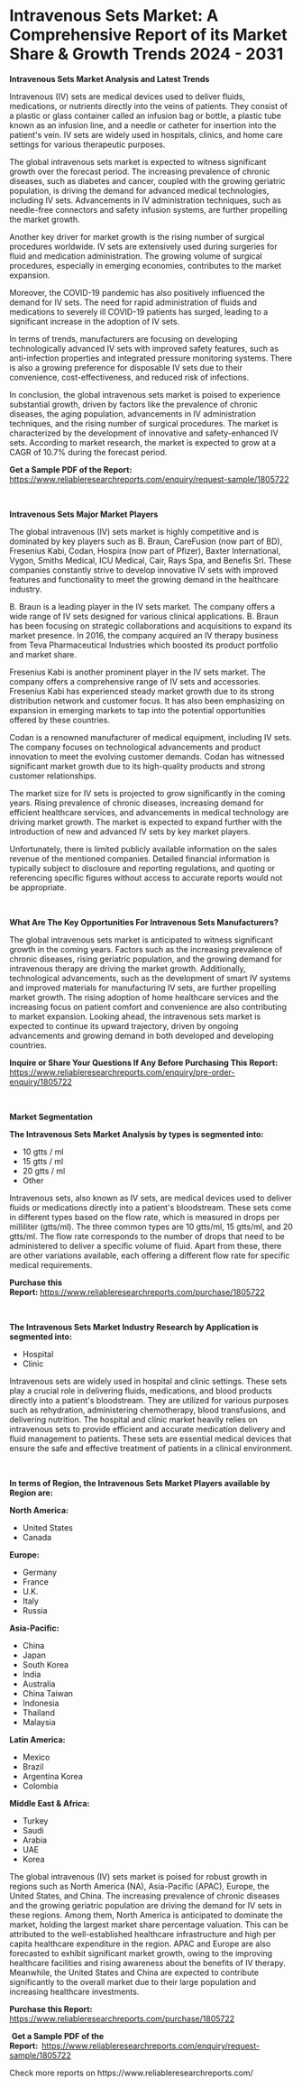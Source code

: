 <p><h1>Intravenous Sets Market: A Comprehensive Report of its Market Share & Growth Trends 2024 - 2031</h1></p><p><strong>Intravenous Sets Market Analysis and Latest Trends</strong></p>
<p><p>Intravenous (IV) sets are medical devices used to deliver fluids, medications, or nutrients directly into the veins of patients. They consist of a plastic or glass container called an infusion bag or bottle, a plastic tube known as an infusion line, and a needle or catheter for insertion into the patient's vein. IV sets are widely used in hospitals, clinics, and home care settings for various therapeutic purposes.</p><p>The global intravenous sets market is expected to witness significant growth over the forecast period. The increasing prevalence of chronic diseases, such as diabetes and cancer, coupled with the growing geriatric population, is driving the demand for advanced medical technologies, including IV sets. Advancements in IV administration techniques, such as needle-free connectors and safety infusion systems, are further propelling the market growth.</p><p>Another key driver for market growth is the rising number of surgical procedures worldwide. IV sets are extensively used during surgeries for fluid and medication administration. The growing volume of surgical procedures, especially in emerging economies, contributes to the market expansion.</p><p>Moreover, the COVID-19 pandemic has also positively influenced the demand for IV sets. The need for rapid administration of fluids and medications to severely ill COVID-19 patients has surged, leading to a significant increase in the adoption of IV sets.</p><p>In terms of trends, manufacturers are focusing on developing technologically advanced IV sets with improved safety features, such as anti-infection properties and integrated pressure monitoring systems. There is also a growing preference for disposable IV sets due to their convenience, cost-effectiveness, and reduced risk of infections.</p><p>In conclusion, the global intravenous sets market is poised to experience substantial growth, driven by factors like the prevalence of chronic diseases, the aging population, advancements in IV administration techniques, and the rising number of surgical procedures. The market is characterized by the development of innovative and safety-enhanced IV sets. According to market research, the market is expected to grow at a CAGR of 10.7% during the forecast period.</p></p>
<p><strong>Get a Sample PDF of the Report:&nbsp;</strong> <a href="https://www.reliableresearchreports.com/enquiry/request-sample/1805722">https://www.reliableresearchreports.com/enquiry/request-sample/1805722</a></p>
<p>&nbsp;</p>
<p><strong>Intravenous Sets Major Market Players</strong></p>
<p><p>The global intravenous (IV) sets market is highly competitive and is dominated by key players such as B. Braun, CareFusion (now part of BD), Fresenius Kabi, Codan, Hospira (now part of Pfizer), Baxter International, Vygon, Smiths Medical, ICU Medical, Cair, Rays Spa, and Benefis Srl. These companies constantly strive to develop innovative IV sets with improved features and functionality to meet the growing demand in the healthcare industry.</p><p>B. Braun is a leading player in the IV sets market. The company offers a wide range of IV sets designed for various clinical applications. B. Braun has been focusing on strategic collaborations and acquisitions to expand its market presence. In 2016, the company acquired an IV therapy business from Teva Pharmaceutical Industries which boosted its product portfolio and market share.</p><p>Fresenius Kabi is another prominent player in the IV sets market. The company offers a comprehensive range of IV sets and accessories. Fresenius Kabi has experienced steady market growth due to its strong distribution network and customer focus. It has also been emphasizing on expansion in emerging markets to tap into the potential opportunities offered by these countries.</p><p>Codan is a renowned manufacturer of medical equipment, including IV sets. The company focuses on technological advancements and product innovation to meet the evolving customer demands. Codan has witnessed significant market growth due to its high-quality products and strong customer relationships.</p><p>The market size for IV sets is projected to grow significantly in the coming years. Rising prevalence of chronic diseases, increasing demand for efficient healthcare services, and advancements in medical technology are driving market growth. The market is expected to expand further with the introduction of new and advanced IV sets by key market players.</p><p>Unfortunately, there is limited publicly available information on the sales revenue of the mentioned companies. Detailed financial information is typically subject to disclosure and reporting regulations, and quoting or referencing specific figures without access to accurate reports would not be appropriate.</p></p>
<p>&nbsp;</p>
<p><strong>What Are The Key Opportunities For Intravenous Sets Manufacturers?</strong></p>
<p><p>The global intravenous sets market is anticipated to witness significant growth in the coming years. Factors such as the increasing prevalence of chronic diseases, rising geriatric population, and the growing demand for intravenous therapy are driving the market growth. Additionally, technological advancements, such as the development of smart IV systems and improved materials for manufacturing IV sets, are further propelling market growth. The rising adoption of home healthcare services and the increasing focus on patient comfort and convenience are also contributing to market expansion. Looking ahead, the intravenous sets market is expected to continue its upward trajectory, driven by ongoing advancements and growing demand in both developed and developing countries.</p></p>
<p><strong>Inquire or Share Your Questions If Any Before Purchasing This Report:</strong> <a href="https://www.reliableresearchreports.com/enquiry/pre-order-enquiry/1805722">https://www.reliableresearchreports.com/enquiry/pre-order-enquiry/1805722</a></p>
<p>&nbsp;</p>
<p><strong>Market Segmentation</strong></p>
<p><strong>The Intravenous Sets Market Analysis by types is segmented into:</strong></p>
<p><ul><li>10 gtts / ml</li><li>15 gtts / ml</li><li>20 gtts / ml</li><li>Other</li></ul></p>
<p><p>Intravenous sets, also known as IV sets, are medical devices used to deliver fluids or medications directly into a patient's bloodstream. These sets come in different types based on the flow rate, which is measured in drops per milliliter (gtts/ml). The three common types are 10 gtts/ml, 15 gtts/ml, and 20 gtts/ml. The flow rate corresponds to the number of drops that need to be administered to deliver a specific volume of fluid. Apart from these, there are other variations available, each offering a different flow rate for specific medical requirements.</p></p>
<p><strong>Purchase this Report:&nbsp;</strong><a href="https://www.reliableresearchreports.com/purchase/1805722">https://www.reliableresearchreports.com/purchase/1805722</a></p>
<p>&nbsp;</p>
<p><strong>The Intravenous Sets Market Industry Research by Application is segmented into:</strong></p>
<p><ul><li>Hospital</li><li>Clinic</li></ul></p>
<p><p>Intravenous sets are widely used in hospital and clinic settings. These sets play a crucial role in delivering fluids, medications, and blood products directly into a patient's bloodstream. They are utilized for various purposes such as rehydration, administering chemotherapy, blood transfusions, and delivering nutrition. The hospital and clinic market heavily relies on intravenous sets to provide efficient and accurate medication delivery and fluid management to patients. These sets are essential medical devices that ensure the safe and effective treatment of patients in a clinical environment.</p></p>
<p>&nbsp;</p>
<p><strong>In terms of Region, the Intravenous Sets Market Players available by Region are:</strong></p>
<p>
    <p> <strong> North America: </strong>
        <ul>
            <li>United States</li>
            <li>Canada</li>
        </ul>
        </p> 
    <p> <strong> Europe: </strong>
        <ul>
            <li>Germany</li>
            <li>France</li>
            <li>U.K.</li>
            <li>Italy</li>
            <li>Russia</li>
        </ul>
        </p> 
    <p> <strong> Asia-Pacific: </strong>
        <ul>
            <li>China</li>
            <li>Japan</li>
            <li>South Korea</li>
            <li>India</li>
            <li>Australia</li>
            <li>China Taiwan</li>
            <li>Indonesia</li>
            <li>Thailand</li>
            <li>Malaysia</li>
        </ul>
        </p> 
    <p> <strong> Latin America: </strong>
        <ul>
            <li>Mexico</li>
            <li>Brazil</li>
            <li>Argentina Korea</li>
            <li>Colombia</li>
        </ul>
        </p> 
    <p> <strong> Middle East & Africa: </strong>
        <ul>
            <li>Turkey</li>
            <li>Saudi</li>
            <li>Arabia</li>
            <li>UAE</li>
            <li>Korea</li>
        </ul>
    </p>
    </p>
<p><p>The global intravenous (IV) sets market is poised for robust growth in regions such as North America (NA), Asia-Pacific (APAC), Europe, the United States, and China. The increasing prevalence of chronic diseases and the growing geriatric population are driving the demand for IV sets in these regions. Among them, North America is anticipated to dominate the market, holding the largest market share percentage valuation. This can be attributed to the well-established healthcare infrastructure and high per capita healthcare expenditure in the region. APAC and Europe are also forecasted to exhibit significant market growth, owing to the improving healthcare facilities and rising awareness about the benefits of IV therapy. Meanwhile, the United States and China are expected to contribute significantly to the overall market due to their large population and increasing healthcare investments.</p></p>
<p><strong>Purchase this Report: </strong><a href="https://www.reliableresearchreports.com/purchase/1805722">https://www.reliableresearchreports.com/purchase/1805722</a></p>
<p>&nbsp;<strong>Get a Sample PDF of the Report:&nbsp;&nbsp;</strong><a href="https://www.reliableresearchreports.com/enquiry/request-sample/1805722">https://www.reliableresearchreports.com/enquiry/request-sample/1805722</a></p>
<p><strong></strong></p>
<p>Check more reports on https://www.reliableresearchreports.com/</p>
